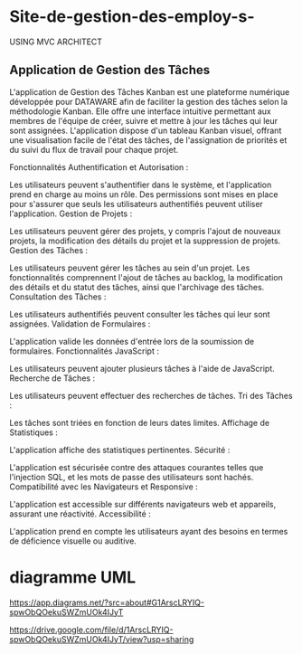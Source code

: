 # Site-de-gestion-des-employ-s-
USING MVC ARCHITECT



## Application de Gestion des Tâches 

L'application de Gestion des Tâches Kanban est une plateforme numérique développée pour DATAWARE afin de faciliter la gestion des tâches selon la méthodologie Kanban. Elle offre une interface intuitive permettant aux membres de l'équipe de créer, suivre et mettre à jour les tâches qui leur sont assignées. L'application dispose d'un tableau Kanban visuel, offrant une visualisation facile de l'état des tâches, de l'assignation de priorités et du suivi du flux de travail pour chaque projet.

Fonctionnalités
Authentification et Autorisation :

Les utilisateurs peuvent s'authentifier dans le système, et l'application prend en charge au moins un rôle.
Des permissions sont mises en place pour s'assurer que seuls les utilisateurs authentifiés peuvent utiliser l'application.
Gestion de Projets :

Les utilisateurs peuvent gérer des projets, y compris l'ajout de nouveaux projets, la modification des détails du projet et la suppression de projets.
Gestion des Tâches :

Les utilisateurs peuvent gérer les tâches au sein d'un projet.
Les fonctionnalités comprennent l'ajout de tâches au backlog, la modification des détails et du statut des tâches, ainsi que l'archivage des tâches.
Consultation des Tâches :

Les utilisateurs authentifiés peuvent consulter les tâches qui leur sont assignées.
Validation de Formulaires :

L'application valide les données d'entrée lors de la soumission de formulaires.
Fonctionnalités JavaScript :

Les utilisateurs peuvent ajouter plusieurs tâches à l'aide de JavaScript.
Recherche de Tâches :

Les utilisateurs peuvent effectuer des recherches de tâches.
Tri des Tâches :

Les tâches sont triées en fonction de leurs dates limites.
Affichage de Statistiques :

L'application affiche des statistiques pertinentes.
Sécurité :

L'application est sécurisée contre des attaques courantes telles que l'injection SQL, et les mots de passe des utilisateurs sont hachés.
Compatibilité avec les Navigateurs et Responsive :

L'application est accessible sur différents navigateurs web et appareils, assurant une réactivité.
Accessibilité :

L'application prend en compte les utilisateurs ayant des besoins en termes de déficience visuelle ou auditive.
# diagramme UML
https://app.diagrams.net/?src=about#G1ArscLRYIQ-spwObQOekuSWZmUOk4IJyT

https://drive.google.com/file/d/1ArscLRYIQ-spwObQOekuSWZmUOk4IJyT/view?usp=sharing

